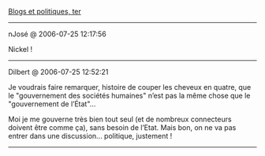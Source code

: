 [Blogs et politiques, ter](../../../2006/7/blogs-et-politiques-ter.md)

---
nJosé @ 2006-07-25 12:17:56

Nickel !

---

Dilbert @ 2006-07-25 12:52:21

Je voudrais faire remarquer, histoire de couper les cheveux en quatre, que le "gouvernement des sociétés humaines" n’est pas la même chose que le "gouvernement de l’État"... 

Moi je me gouverne très bien tout seul (et de nombreux connecteurs doivent être comme ça), sans besoin de l’Etat. Mais bon, on ne va pas entrer dans une discussion... politique, justement !

---

